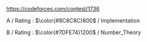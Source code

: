 https://codeforces.com/contest/1736

A / Rating : $\color{#8C8C8C}800$ / Implementation

B / Rating : $\color{#7DFE74}1200$ / Number_Theory
